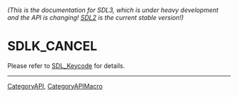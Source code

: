 ###### (This is the documentation for SDL3, which is under heavy development and the API is changing! [SDL2](https://wiki.libsdl.org/SDL2/) is the current stable version!)
# SDLK_CANCEL

Please refer to [SDL_Keycode](SDL_Keycode) for details.

----
[CategoryAPI](CategoryAPI), [CategoryAPIMacro](CategoryAPIMacro)

